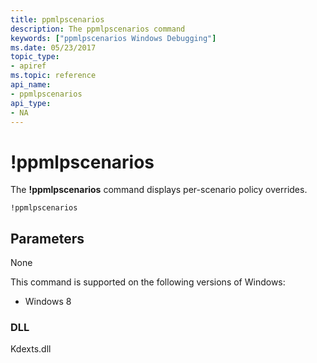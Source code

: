 ```yaml
---
title: ppmlpscenarios
description: The ppmlpscenarios command
keywords: ["ppmlpscenarios Windows Debugging"]
ms.date: 05/23/2017
topic_type:
- apiref
ms.topic: reference
api_name:
- ppmlpscenarios
api_type:
- NA
---
```


# !ppmlpscenarios


The **!ppmlpscenarios** command displays per-scenario policy overrides.

```dbgcmd
!ppmlpscenarios
```

## <span id="Parameters"></span><span id="parameters"></span><span id="PARAMETERS"></span>Parameters

None

This command is supported on the following versions of Windows:

- Windows 8

### <span id="DLL"></span><span id="dll"></span>DLL

Kdexts.dll 

 





